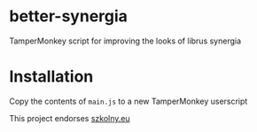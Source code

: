 # better-synergia
TamperMonkey script for improving the looks of librus synergia

# Installation
Copy the contents of `main.js` to a new TamperMonkey userscript

This project endorses [szkolny.eu](http://szkolny.eu/)
